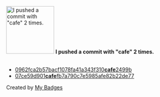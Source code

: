 <img src="https://my-badges.github.io/my-badges/cafe-commit.png" alt="I pushed a commit with &quot;cafe&quot; 2 times." title="I pushed a commit with &quot;cafe&quot; 2 times." width="128">
<strong>I pushed a commit with &quot;cafe&quot; 2 times.</strong>
<br><br>

- <a href="https://github.com/dwesh163/musics/commit/0962fca2b57bacf1078fa41a343f310cafe2499b">0962fca2b57bacf1078fa41a343f310<strong>cafe</strong>2499b</a>
- <a href="https://github.com/dwesh163/Calendar/commit/07ce59d901cafefb7a790c7e5985afe82b22de77">07ce59d901<strong>cafe</strong>fb7a790c7e5985afe82b22de77</a>


Created by <a href="https://github.com/my-badges/my-badges">My Badges</a>